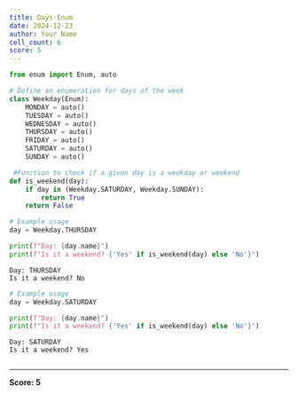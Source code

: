 ```yaml
---
title: Days-Enum
date: 2024-12-23
author: Your Name
cell_count: 6
score: 5
---
```


```python
from enum import Enum, auto
```


```python
# Define an enumeration for days of the week
class Weekday(Enum):
    MONDAY = auto()
    TUESDAY = auto()
    WEDNESDAY = auto()
    THURSDAY = auto()
    FRIDAY = auto()
    SATURDAY = auto()
    SUNDAY = auto()
```


```python
 #Function to check if a given day is a weekday or weekend
def is_weekend(day):
    if day in (Weekday.SATURDAY, Weekday.SUNDAY):
        return True
    return False
```


```python
# Example usage
day = Weekday.THURSDAY

print(f"Day: {day.name}")
print(f"Is it a weekend? {'Yes' if is_weekend(day) else 'No'}")

```

    Day: THURSDAY
    Is it a weekend? No



```python
# Example usage
day = Weekday.SATURDAY

print(f"Day: {day.name}")
print(f"Is it a weekend? {'Yes' if is_weekend(day) else 'No'}")

```

    Day: SATURDAY
    Is it a weekend? Yes



```python

```


---
**Score: 5**
